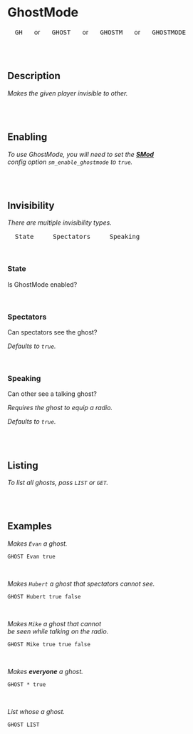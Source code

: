 
# GhostMode

<kbd>  GH  </kbd>  or  <kbd>  GHOST  </kbd>  or  <kbd>  GHOSTM  </kbd>  or  <kbd>  GHOSTMODE  </kbd>

<br>
<br>

## Description

*Makes the given player invisible to other.*

<br>
<br>

## Enabling

*To use GhostMode, you will need to set the **[SMod]** <br>
config option `sm_enable_ghostmode` to `true`.*

<br>
<br>

## Invisibility

*There are multiple invisibility types.*

<kbd>  State  </kbd>  <kbd>  Spectators  </kbd>  <kbd>  Speaking  </kbd>

<br>

### State

Is GhostMode enabled?

<br>

### Spectators

Can spectators see the ghost?

*Defaults to `true`.*

<br>

### Speaking

Can other see a talking ghost?

*Requires the ghost to equip a radio.*

*Defaults to `true`.*

<br>
<br>

## Listing

*To list all ghosts, pass `LIST` or `GET`.*

<br>
<br>

## Examples

*Makes `Evan` a ghost.*

```shell
GHOST Evan true
```

<br>

*Makes `Hubert` a ghost that spectators cannot see.*

```shell
GHOST Hubert true false
```

<br>

*Makes `Mike` a ghost that cannot* <br>
*be seen while talking on the radio.*

```shell
GHOST Mike true true false
```

<br>

*Makes **everyone** a ghost.*

```shell
GHOST * true
```

<br>

*List whose a ghost.*

```shell
GHOST LIST
```

<br>


<!----------------------------------------------------------------------------->

[SMod]: https://github.com/ServerMod/Smod2
